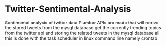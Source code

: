 # Twitter-Sentimental-Analysis
Sentimental analysis of twitter data 
Plumber APIs are made that will retrive the stored tweets from the mysql database
get the currently trending topics from the twitter api and storing the related tweets in the mysql database 
all this is done with the task scheduler in linux command line namely crontab
